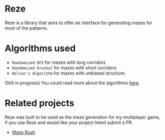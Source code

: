 # Reze

Reze is a library that aims to offer an interface for generating mazes for most
of the patterns.

# Algorithms used

- `Randomized DFS` for mazes with long corridors
- `Randomized Kruskal` for mazes with short corridors
- `Wilson's Algorithm` for mazes with unbiased structure.

(Still in progress) You could read more about the algorithms [here](https://mrazvan.dev/blogs/maze-generation.html).

# Related projects

Reze was built to be used as the maze generation for my multiplayer game,
if you use Reze and would like your project listed submit a PR.

- [Maze Rush](https://github.com/r3zv/maze-rush)
